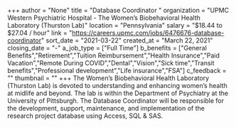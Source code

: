+++
author = "None"
title = "Database Coordinator "
organization = "UPMC Western Psychiatric Hospital - The Women’s Biobehavioral Health Laboratory (Thurston Lab)"
location = "Pennsylvania"
salary = "$18.44 to $27.04 / hour"
link = "https://careers.upmc.com/jobs/6476676-database-coordinator"
sort_date = "2021-03-22"
created_at = "March 22, 2021"
closing_date = "-"
a_job_type = ["Full Time"]
b_benefits = ["General Benefits","Retirement","Tuition Reimbursement","Health Insurance","Paid Vacation","Remote During COVID","Dental","Vision","Sick time","Transit benefits","Professional development","Life insurance","FSA"]
c_feedback = ""
thumbnail = ""
+++
The Women’s Biobehavioral Health Laboratory (Thurston Lab) is devoted to understanding and enhancing women’s health at midlife and beyond. The lab is within the Department of Psychiatry at the University of Pittsburgh. The Database Coordinator will be responsible for the development, support, maintenance, and implementation of the research project database using Access, SQL & SAS. 